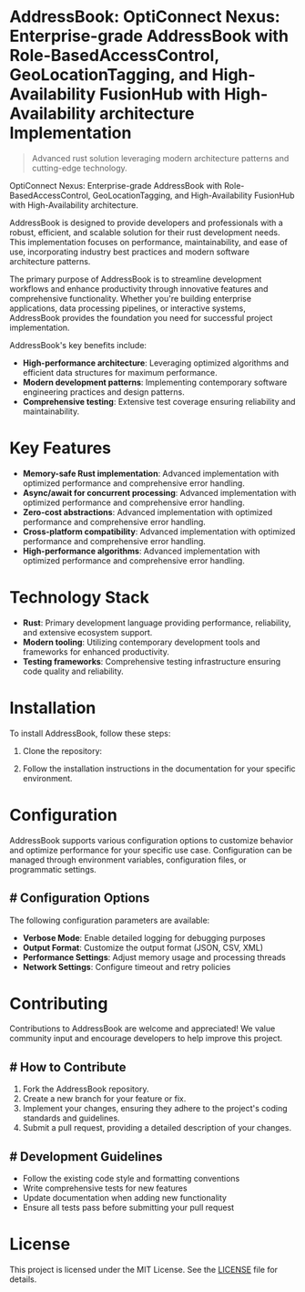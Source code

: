 <!-- fallback_AddressBook_20250803004434_82750 -->

# AddressBook: OptiConnect Nexus: Enterprise-grade AddressBook with Role-BasedAccessControl, GeoLocationTagging, and High-Availability FusionHub with High-Availability architecture Implementation
> Advanced rust solution leveraging modern architecture patterns and cutting-edge technology.

OptiConnect Nexus: Enterprise-grade AddressBook with Role-BasedAccessControl, GeoLocationTagging, and High-Availability FusionHub with High-Availability architecture.

AddressBook is designed to provide developers and professionals with a robust, efficient, and scalable solution for their rust development needs. This implementation focuses on performance, maintainability, and ease of use, incorporating industry best practices and modern software architecture patterns.

The primary purpose of AddressBook is to streamline development workflows and enhance productivity through innovative features and comprehensive functionality. Whether you're building enterprise applications, data processing pipelines, or interactive systems, AddressBook provides the foundation you need for successful project implementation.

AddressBook's key benefits include:

* **High-performance architecture**: Leveraging optimized algorithms and efficient data structures for maximum performance.
* **Modern development patterns**: Implementing contemporary software engineering practices and design patterns.
* **Comprehensive testing**: Extensive test coverage ensuring reliability and maintainability.

# Key Features

* **Memory-safe Rust implementation**: Advanced implementation with optimized performance and comprehensive error handling.
* **Async/await for concurrent processing**: Advanced implementation with optimized performance and comprehensive error handling.
* **Zero-cost abstractions**: Advanced implementation with optimized performance and comprehensive error handling.
* **Cross-platform compatibility**: Advanced implementation with optimized performance and comprehensive error handling.
* **High-performance algorithms**: Advanced implementation with optimized performance and comprehensive error handling.

# Technology Stack

* **Rust**: Primary development language providing performance, reliability, and extensive ecosystem support.
* **Modern tooling**: Utilizing contemporary development tools and frameworks for enhanced productivity.
* **Testing frameworks**: Comprehensive testing infrastructure ensuring code quality and reliability.

# Installation

To install AddressBook, follow these steps:

1. Clone the repository:


2. Follow the installation instructions in the documentation for your specific environment.

# Configuration

AddressBook supports various configuration options to customize behavior and optimize performance for your specific use case. Configuration can be managed through environment variables, configuration files, or programmatic settings.

## # Configuration Options

The following configuration parameters are available:

* **Verbose Mode**: Enable detailed logging for debugging purposes
* **Output Format**: Customize the output format (JSON, CSV, XML)
* **Performance Settings**: Adjust memory usage and processing threads
* **Network Settings**: Configure timeout and retry policies

# Contributing

Contributions to AddressBook are welcome and appreciated! We value community input and encourage developers to help improve this project.

## # How to Contribute

1. Fork the AddressBook repository.
2. Create a new branch for your feature or fix.
3. Implement your changes, ensuring they adhere to the project's coding standards and guidelines.
4. Submit a pull request, providing a detailed description of your changes.

## # Development Guidelines

* Follow the existing code style and formatting conventions
* Write comprehensive tests for new features
* Update documentation when adding new functionality
* Ensure all tests pass before submitting your pull request

# License

This project is licensed under the MIT License. See the [LICENSE](https://github.com/ludo53/AddressBook/blob/main/LICENSE) file for details.
